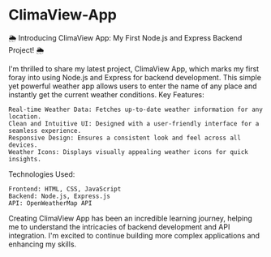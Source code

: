 # ClimaView-App
🌦️ Introducing ClimaView App: My First Node.js and Express Backend Project! 🌦️

I'm thrilled to share my latest project, ClimaView App, which marks my first foray into using Node.js and Express for backend development. This simple yet powerful weather app allows users to enter the name of any place and instantly get the current weather conditions.
Key Features:

    Real-time Weather Data: Fetches up-to-date weather information for any location.
    Clean and Intuitive UI: Designed with a user-friendly interface for a seamless experience.
    Responsive Design: Ensures a consistent look and feel across all devices.
    Weather Icons: Displays visually appealing weather icons for quick insights.

Technologies Used:

    Frontend: HTML, CSS, JavaScript
    Backend: Node.js, Express.js
    API: OpenWeatherMap API

Creating ClimaView App has been an incredible learning journey, helping me to understand the intricacies of backend development and API integration. I'm excited to continue building more complex applications and enhancing my skills.
